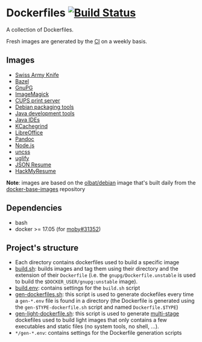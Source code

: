 # Dockerfiles [![Build Status](https://secure.travis-ci.org/olbat/dockerfiles.png?branch=master)](https://travis-ci.org/olbat/dockerfiles)

A collection of Dockerfiles.

Fresh images are generated by the [CI](https://travis-ci.org/olbat/dockerfiles) on a weekly basis.


## Images
* [Swiss Army Knife](sak/)
* [Bazel](bazel/)
* [GnuPG](gnupg/)
* [ImageMagick](imagemagick/)
* [CUPS print server](cupsd/)
* [Debian packaging tools](debian-pkg/)
* [Java development tools](java-devel/)
* [Java IDEs](java-ides/)
* [KCachegrind](kcachegrind/)
* [LibreOffice](libreoffice/)
* [Pandoc](pandoc/)
* [Node.js](nodejs/)
* [uncss](uncss/)
* [uglify](uglify/)
* [JSON Resume](jsonresume/)
* [HackMyResume](hackmyresume/)

__Note__: images are based on the [olbat/debian](https://hub.docker.com/u/olbat/) image that's built daily from the [docker-base-images](https://github.com/olbat/docker-base-images) repository


## Dependencies
* bash
* docker >= 17.05 (for [moby#31352](https://github.com/moby/moby/pull/31352))


## Project's structure
* Each directory contains dockerfiles used to build a specific image
* [build.sh](build.sh): builds images and tag them using their directory and the extension of their `Dockerfile` (i.e. the `gnupg/Dockerfile.unstable` is used to build the `$DOCKER_USER/gnupg:unstable` image).
* [build.env](build.env): contains settings for the `build.sh` script
* [gen-dockerfiles.sh](gen-dockerfiles.sh): this script is used to generate dockefiles every time a `gen-*.env` file is found in a directory (the Dockerfile is generated using the `gen-$TYPE-dockerfile.sh` script and named `Dockerfile.$TYPE`)
* [gen-light-dockerfile.sh](gen-light-dockerfiles): this script is used to generate [multi-stage](https://docs.docker.com/engine/userguide/eng-image/multistage-build/) dockefiles used to build light images that only contains a few executables and static files (no system tools, no shell, ...).
* `*/gen-*.env`: contains settings for the Dockerfile generation scripts
